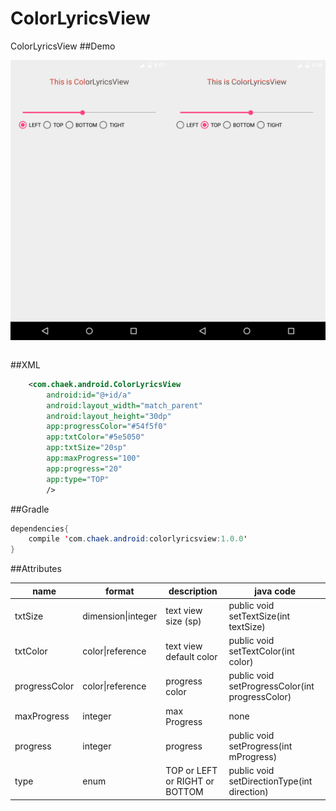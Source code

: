 # ColorLyricsView
ColorLyricsView
##Demo
<tale>
<td>
<table>
<tr>
<img src="./img/left.png" width="50%"><img>
</tr>
<tr>
<img src="./img/top.png" width="50%"><img>
</tr>
</table>
 
##XML
```xml
    <com.chaek.android.ColorLyricsView
        android:id="@+id/a"
        android:layout_width="match_parent"
        android:layout_height="30dp"
        app:progressColor="#54f5f0"
        app:txtColor="#5e5050"
        app:txtSize="20sp"
        app:maxProgress="100"
        app:progress="20"
        app:type="TOP"
        />
```

##Gradle
```java
dependencies{
    compile 'com.chaek.android:colorlyricsview:1.0.0'
}
```

##Attributes

name     | format | description |java code
--- | ---   |---           |---
txtSize | dimension\|integer | text view size (sp)| public void setTextSize(int textSize) 
txtColor    | color\|reference   | text view default color|  public void setTextColor(int color) 
progressColor     | color\|reference    | progress color| public void setProgressColor(int progressColor)
maxProgress     | integer    | max Progress |none
progress     | integer    | progress|public void setProgress(int mProgress) 
type     | enum    | TOP or LEFT or RIGHT or BOTTOM| public void setDirectionType(int direction)

